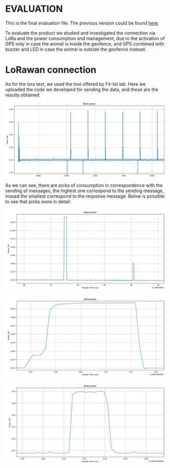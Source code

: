 # EVALUATION

This is the final evaluation file. The previous version could be found [here](https://github.com/francesco-fortunato/PaaT/blob/main/docs/Evaluation.md).

To evaluate the product we studied and investigated the connection via LoRa and the power consumption and management,
due to the activation of GPS only in case the animal is inside the geofence, and GPS combined with buzzer and LED in case the animal is outside the geofence instead.

# LoRawan connection

As for the lora test, we used the tool offered by Fit-Iot lab. Here we uploaded the code we developed for sending the data, and these are the results obtained:

![LoRa test](https://github.com/francesco-fortunato/PaaT/blob/main/docs/img/LoRa%20test.png)

As we can see, there are picks of consumption in correspondence with the sending of messages, the highest one correspond to the sending message, 
insead the smallest correspond to the response message. Below is possible to see that picks more in detail:

![Sending and response messages in details](https://github.com/francesco-fortunato/PaaT/blob/main/docs/img/Send-Receive.png)

![Send message](https://github.com/francesco-fortunato/PaaT/blob/main/docs/img/Send.png)

![Response message](https://github.com/francesco-fortunato/PaaT/blob/main/docs/img/Receive.png)

